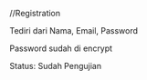 //Registration

Tediri dari Nama, Email, Password

Password sudah di encrypt

Status: Sudah Pengujian

